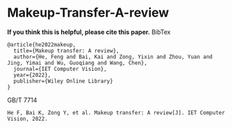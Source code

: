 # Makeup-Transfer-A-review
**If you think this is helpful, please cite this paper.**
BibTex
```
@article{he2022makeup,
  title={Makeup transfer: A review},
  author={He, Feng and Bai, Kai and Zong, Yixin and Zhou, Yuan and Jing, Yimai and Wu, Guoqiang and Wang, Chen},
  journal={IET Computer Vision},
  year={2022},
  publisher={Wiley Online Library}
}
```
GB/T 7714
```
He F, Bai K, Zong Y, et al. Makeup transfer: A review[J]. IET Computer Vision, 2022.
```
